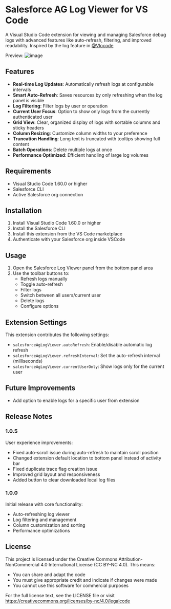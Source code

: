 # Salesforce AG Log Viewer for VS Code

A Visual Studio Code extension for viewing and managing Salesforce debug logs with advanced features like auto-refresh, filtering, and improved readability. Inspired by the log feature in [@Vlocode](https://github.com/Codeneos/vlocode)

Preview:
![image](https://github.com/user-attachments/assets/61c10221-c794-4865-8fcb-9beb7f40a28b)

## Features

* **Real-time Log Updates**: Automatically refresh logs at configurable intervals
* **Smart Auto-Refresh**: Saves resources by only refreshing when the log panel is visible
* **Log Filtering**: Filter logs by user or operation
* **Current User Focus**: Option to show only logs from the currently authenticated user
* **Grid View**: Clear, organized display of logs with sortable columns and sticky headers
* **Column Resizing**: Customize column widths to your preference
* **Truncation Handling**: Long text is truncated with tooltips showing full content
* **Batch Operations**: Delete multiple logs at once
* **Performance Optimized**: Efficient handling of large log volumes

## Requirements

* Visual Studio Code 1.60.0 or higher
* Salesforce CLI
* Active Salesforce org connection

## Installation

1. Install Visual Studio Code 1.60.0 or higher
2. Install the Salesforce CLI
3. Install this extension from the VS Code marketplace
4. Authenticate with your Salesforce org inside VSCode

## Usage

1. Open the Salesforce Log Viewer panel from the bottom panel area
2. Use the toolbar buttons to:
   * Refresh logs manually
   * Toggle auto-refresh
   * Filter logs
   * Switch between all users/current user
   * Delete logs
   * Configure options

## Extension Settings

This extension contributes the following settings:

* `salesforceAgLogViewer.autoRefresh`: Enable/disable automatic log refresh
* `salesforceAgLogViewer.refreshInterval`: Set the auto-refresh interval (milliseconds)
* `salesforceAgLogViewer.currentUserOnly`: Show logs only for the current user

## Future Improvements

   * Add option to enable logs for a specific user from extension

## Release Notes

### 1.0.5

User experience improvements:
* Fixed auto-scroll issue during auto-refresh to maintain scroll position
* Changed extension default location to bottom panel instead of activity bar
* Fixed duplicate trace flag creation issue
* Improved grid layout and responsiveness
* Added button to clear downloaded local log files

### 1.0.0

Initial release with core functionality:
* Auto-refreshing log viewer
* Log filtering and management
* Column customization and sorting
* Performance optimizations

## License

This project is licensed under the Creative Commons Attribution-NonCommercial 4.0 International License (CC BY-NC 4.0). This means:

* You can share and adapt the code
* You must give appropriate credit and indicate if changes were made
* You cannot use this software for commercial purposes

For the full license text, see the LICENSE file or visit https://creativecommons.org/licenses/by-nc/4.0/legalcode
